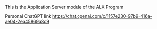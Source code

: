 This is the Application Server module of the ALX Program

Personal ChatGPT link
https://chat.openai.com/c/1157e230-97b9-416a-ae04-2ea45869a8c9
